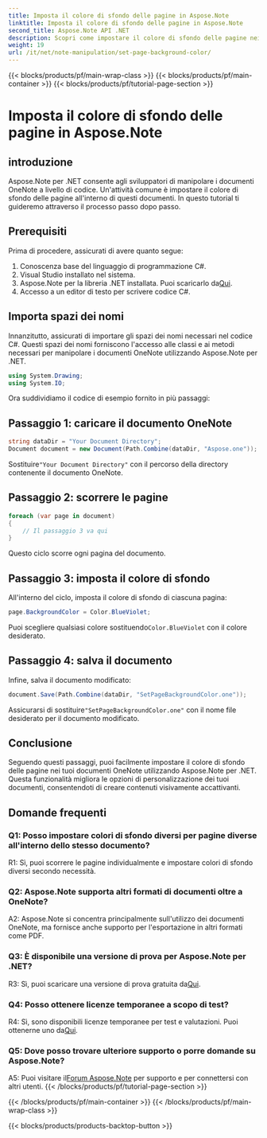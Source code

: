 ```yaml
---
title: Imposta il colore di sfondo delle pagine in Aspose.Note
linktitle: Imposta il colore di sfondo delle pagine in Aspose.Note
second_title: Aspose.Note API .NET
description: Scopri come impostare il colore di sfondo delle pagine nei documenti Aspose.Note utilizzando il linguaggio di programmazione C# con una guida passo passo.
weight: 19
url: /it/net/note-manipulation/set-page-background-color/
---
```


{{< blocks/products/pf/main-wrap-class >}}
{{< blocks/products/pf/main-container >}}
{{< blocks/products/pf/tutorial-page-section >}}

# Imposta il colore di sfondo delle pagine in Aspose.Note

## introduzione

Aspose.Note per .NET consente agli sviluppatori di manipolare i documenti OneNote a livello di codice. Un'attività comune è impostare il colore di sfondo delle pagine all'interno di questi documenti. In questo tutorial ti guideremo attraverso il processo passo dopo passo.

## Prerequisiti

Prima di procedere, assicurati di avere quanto segue:

1. Conoscenza base del linguaggio di programmazione C#.
2. Visual Studio installato nel sistema.
3.  Aspose.Note per la libreria .NET installata. Puoi scaricarlo da[Qui](https://releases.aspose.com/note/net/).
4. Accesso a un editor di testo per scrivere codice C#.

## Importa spazi dei nomi

Innanzitutto, assicurati di importare gli spazi dei nomi necessari nel codice C#. Questi spazi dei nomi forniscono l'accesso alle classi e ai metodi necessari per manipolare i documenti OneNote utilizzando Aspose.Note per .NET.

```csharp
using System.Drawing;
using System.IO;

```

Ora suddividiamo il codice di esempio fornito in più passaggi:

## Passaggio 1: caricare il documento OneNote

```csharp
string dataDir = "Your Document Directory";
Document document = new Document(Path.Combine(dataDir, "Aspose.one"));
```

 Sostituire`"Your Document Directory"` con il percorso della directory contenente il documento OneNote.

## Passaggio 2: scorrere le pagine

```csharp
foreach (var page in document)
{
    // Il passaggio 3 va qui
}
```

Questo ciclo scorre ogni pagina del documento.

## Passaggio 3: imposta il colore di sfondo

All'interno del ciclo, imposta il colore di sfondo di ciascuna pagina:

```csharp
page.BackgroundColor = Color.BlueViolet;
```

 Puoi scegliere qualsiasi colore sostituendo`Color.BlueViolet` con il colore desiderato.

## Passaggio 4: salva il documento

Infine, salva il documento modificato:

```csharp
document.Save(Path.Combine(dataDir, "SetPageBackgroundColor.one"));
```

 Assicurarsi di sostituire`"SetPageBackgroundColor.one"` con il nome file desiderato per il documento modificato.

## Conclusione

Seguendo questi passaggi, puoi facilmente impostare il colore di sfondo delle pagine nei tuoi documenti OneNote utilizzando Aspose.Note per .NET. Questa funzionalità migliora le opzioni di personalizzazione dei tuoi documenti, consentendoti di creare contenuti visivamente accattivanti.

## Domande frequenti

### Q1: Posso impostare colori di sfondo diversi per pagine diverse all'interno dello stesso documento?

R1: Sì, puoi scorrere le pagine individualmente e impostare colori di sfondo diversi secondo necessità.

### Q2: Aspose.Note supporta altri formati di documenti oltre a OneNote?

A2: Aspose.Note si concentra principalmente sull'utilizzo dei documenti OneNote, ma fornisce anche supporto per l'esportazione in altri formati come PDF.

### Q3: È disponibile una versione di prova per Aspose.Note per .NET?

R3: Sì, puoi scaricare una versione di prova gratuita da[Qui](https://releases.aspose.com/).

### Q4: Posso ottenere licenze temporanee a scopo di test?

 R4: Sì, sono disponibili licenze temporanee per test e valutazioni. Puoi ottenerne uno da[Qui](https://purchase.aspose.com/temporary-license/).

### Q5: Dove posso trovare ulteriore supporto o porre domande su Aspose.Note?

 A5: Puoi visitare il[Forum Aspose.Note](https://forum.aspose.com/c/note/28) per supporto e per connettersi con altri utenti.
{{< /blocks/products/pf/tutorial-page-section >}}

{{< /blocks/products/pf/main-container >}}
{{< /blocks/products/pf/main-wrap-class >}}

{{< blocks/products/products-backtop-button >}}
